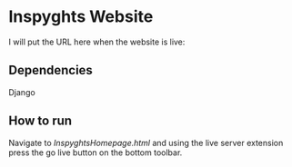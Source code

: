 # Inspyghts Website

I will put the URL here when the website is live:

## Dependencies

Django

## How to run

Navigate to _InspyghtsHomepage.html_ and using the live server extension press the go live button on the bottom toolbar.
